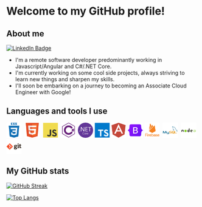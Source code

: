 # Welcome to my GitHub profile!

## About me

<div id="badges">
  <a href="https://www.linkedin.com/in/michaelgeorgehudson/">
    <img src="https://img.shields.io/badge/LinkedIn-blue?style=for-the-badge&logo=linkedin&logoColor=white" alt="LinkedIn Badge"/>
  </a>
</div>
  
- I'm a remote software developer predominantly working in Javascript/Angular and C#/.NET Core.
- I'm currently working on some cool side projects, always striving to learn new things and sharpen my skills. 
- I'll soon be embarking on a journey to becoming an Associate Cloud Engineer with Google!


## Languages and tools I use

<div>
  <img src="https://github.com/devicons/devicon/blob/master/icons/css3/css3-plain-wordmark.svg"  title="CSS3" alt="CSS" width="40" height="40"/>&nbsp;
  <img src="https://github.com/devicons/devicon/blob/master/icons/html5/html5-original.svg" title="HTML5" alt="HTML" width="40" height="40"/>&nbsp;
  <img src="https://github.com/devicons/devicon/blob/master/icons/javascript/javascript-original.svg" title="JavaScript" alt="JavaScript" width="40" height="40"/>&nbsp;
  <img src="https://github.com/devicons/devicon/blob/master/icons/csharp/csharp-line.svg" title="CSharp" **alt="CSharp" width="40" height="40"/>
  <img src="https://github.com/devicons/devicon/blob/master/icons/dotnetcore/dotnetcore-original.svg" title="dotnetcore" **alt="dotnetcore" width="40" height="40"/>
  <img src="https://github.com/devicons/devicon/blob/master/icons/typescript/typescript-original.svg" title="typescript" **alt="typescript" width="40" height="40"/>
  <img src="https://github.com/devicons/devicon/blob/master/icons/angularjs/angularjs-plain.svg" title="angular" **alt="angular" width="40" height="40"/>
  <img src="https://github.com/devicons/devicon/blob/master/icons/bootstrap/bootstrap-original.svg" title="Bootstrap" **alt="Bootstrap" width="40" height="40"/> 
  <img src="https://github.com/devicons/devicon/blob/master/icons/firebase/firebase-plain-wordmark.svg" title="Firebase" alt="Firebase" width="40" height="40"/>&nbsp;
  <img src="https://github.com/devicons/devicon/blob/master/icons/mysql/mysql-original-wordmark.svg" title="MySQL"  alt="MySQL" width="40" height="40"/>&nbsp;
  <img src="https://github.com/devicons/devicon/blob/master/icons/nodejs/nodejs-original-wordmark.svg" title="NodeJS" alt="NodeJS" width="40" height="40"/>&nbsp;
  <img src="https://github.com/devicons/devicon/blob/master/icons/git/git-original-wordmark.svg" title="Git" **alt="Git" width="40" height="40"/>
</div>


## My GitHub stats

[![GitHub Streak](http://github-readme-streak-stats.herokuapp.com?user=mikehudson19&theme=dark&background=000000)](https://git.io/streak-stats)

[![Top Langs](https://github-readme-stats.vercel.app/api/top-langs/?username=mikehudson19&layout=compact&theme=vision-friendly-dark)](https://github.com/anuraghazra/github-readme-stats)
